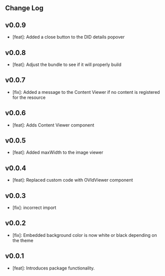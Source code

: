 ## Change Log

## v0.0.9
- [feat]: Added a close button to the DID details popover

## v0.0.8
- [feat]: Adjust the bundle to see if it will properly build

## v0.0.7
- [fix]: Added a message to the Content Viewer if no content is registered for the resource

## v0.0.6
- [feat]: Adds Content Viewer component

## v0.0.5
- [feat]: Added maxWidth to the image viewer

## v0.0.4
- [feat]: Replaced custom code with OVIdViewer component

## v0.0.3
- [fix]: incorrect import

## v0.0.2
- [fix]: Embedded background color is now white or black depending on the theme

## v0.0.1
- [feat]: Introduces package functionality.
